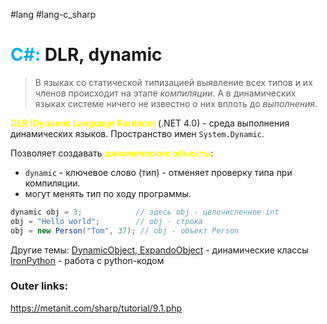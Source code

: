 #lang #lang-c_sharp 
# <font color="#00b0f0">C#:</font> DLR, dynamic

> В языках со статической типизацией выявление всех типов и их членов происходит на этапе *компиляции*. 
> А в динамических языках системе ничего не известно о них вплоть до *выполнения*.

**<font color="#ffff00">DLR (Dynamic Language Runtime)</font>** (.NET 4.0) - среда выполнения динамических языков.
Пространство имен `System.Dynamic`.

Позволяет создавать **<font color="#ffff00">динамические объекты</font>**:
- `dynamic` - ключевое слово (тип) - отменяет проверку типа при компиляции. 
- могут менять тип по ходу программы.

```csharp
dynamic obj = 3;            // здесь obj - целочисленное int
obj = "Hello world";        // obj - строка
obj = new Person("Tom", 37); // obj - объект Person
```

Другие темы:
[DynamicObject, ExpandoObject](1.%20Languages/C-sharp/DLR/DynamicObject,%20ExpandoObject.md) - динамические классы
[IronPython](1.%20Languages/C-sharp/DLR/IronPython.md) - работа с python-кодом

### Outer links:
https://metanit.com/sharp/tutorial/9.1.php